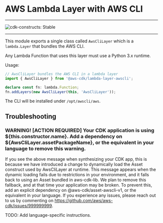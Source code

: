 # AWS Lambda Layer with AWS CLI
<!--BEGIN STABILITY BANNER-->

---

![cdk-constructs: Stable](https://img.shields.io/badge/cdk--constructs-stable-success.svg?style=for-the-badge)

---

<!--END STABILITY BANNER-->


This module exports a single class called `AwsCliLayer` which is a `lambda.Layer` that bundles the AWS CLI.

Any Lambda Function that uses this layer must use a Python 3.x runtime.

Usage:

```ts
// AwsCliLayer bundles the AWS CLI in a lambda layer
import { AwsCliLayer } from '@aws-cdk/lambda-layer-awscli';

declare const fn: lambda.Function;
fn.addLayers(new AwsCliLayer(this, 'AwsCliLayer'));
```

The CLI will be installed under `/opt/awscli/aws`.

## Troubleshooting

### WARNING! [ACTION REQUIRED] Your CDK application is using ${this.constructor.name}. Add a dependency on ${AwsCliLayer.assetPackageName}, or the equivalent in your language to remove this warning.

If you see the above message when synthesizing your CDK app, this is because we have introduced a change to dynamically load the Asset construct used by AwsCliLayer at runtime. This message appears when the dynamic loading fails due to restrictions in your environment, and it falls back to using an Asset bundled in aws-cdk-lib. We plan to remove this fallback, and at that time your application may be broken. To prevent this, add an explicit dependency on @aws-cdk/asset-awscli-v1, or the equivalent in your language. If you experience any issues, please reach out to us by commenting on https://github.com/aws/aws-cdk/issues/999999999.

TODO:
Add language-specific instructions.
